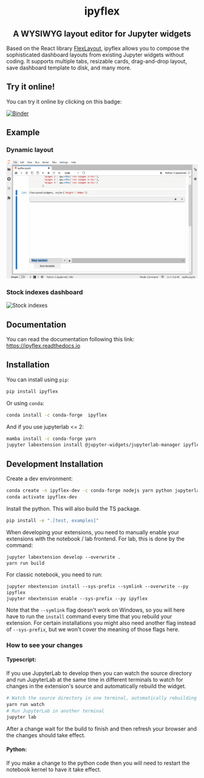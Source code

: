 <h1 align="center">ipyflex</h1>
<h2 align="center"> A WYSIWYG layout editor for Jupyter widgets </h1>

Based on the React library [FlexLayout](https://github.com/caplin/FlexLayout), ipyflex allows you to compose the sophisticated dashboard layouts from existing Jupyter widgets without coding. It supports multiple tabs, resizable cards, drag-and-drop layout, save dashboard template to disk, and many more.    
 

## Try it online!

You can try it online by clicking on this badge:

[![Binder](https://mybinder.org/badge_logo.svg)](https://mybinder.org/v2/gh/trungleduc/ipyflex/master?urlpath=lab%2Ftree%2Fexamples)

## Example
### Dynamic layout
![Dynamic layout](./docs/source/images/ipyflex.gif)

### Stock indexes dashboard

![Stock indexes](./docs/source/images/ipyflex-stock2.gif)

## Documentation

You can read the documentation following this link: https://ipyflex.readthedocs.io

## Installation

You can install using `pip`:

```bash
pip install ipyflex
```

Or using `conda`:

```bash
conda install -c conda-forge  ipyflex
```

And if you use jupyterlab <= 2:

```bash
mamba install -c conda-forge yarn
jupyter labextension install @jupyter-widgets/jupyterlab-manager ipyflex
```



## Development Installation

Create a dev environment:
```bash
conda create -n ipyflex-dev -c conda-forge nodejs yarn python jupyterlab
conda activate ipyflex-dev
```

Install the python. This will also build the TS package.
```bash
pip install -e ".[test, examples]"
```

When developing your extensions, you need to manually enable your extensions with the
notebook / lab frontend. For lab, this is done by the command:

```
jupyter labextension develop --overwrite .
yarn run build
```

For classic notebook, you need to run:

```
jupyter nbextension install --sys-prefix --symlink --overwrite --py ipyflex
jupyter nbextension enable --sys-prefix --py ipyflex
```

Note that the `--symlink` flag doesn't work on Windows, so you will here have to run
the `install` command every time that you rebuild your extension. For certain installations
you might also need another flag instead of `--sys-prefix`, but we won't cover the meaning
of those flags here.

### How to see your changes
#### Typescript:
If you use JupyterLab to develop then you can watch the source directory and run JupyterLab at the same time in different
terminals to watch for changes in the extension's source and automatically rebuild the widget.

```bash
# Watch the source directory in one terminal, automatically rebuilding when needed
yarn run watch
# Run JupyterLab in another terminal
jupyter lab
```

After a change wait for the build to finish and then refresh your browser and the changes should take effect.

#### Python:
If you make a change to the python code then you will need to restart the notebook kernel to have it take effect.
